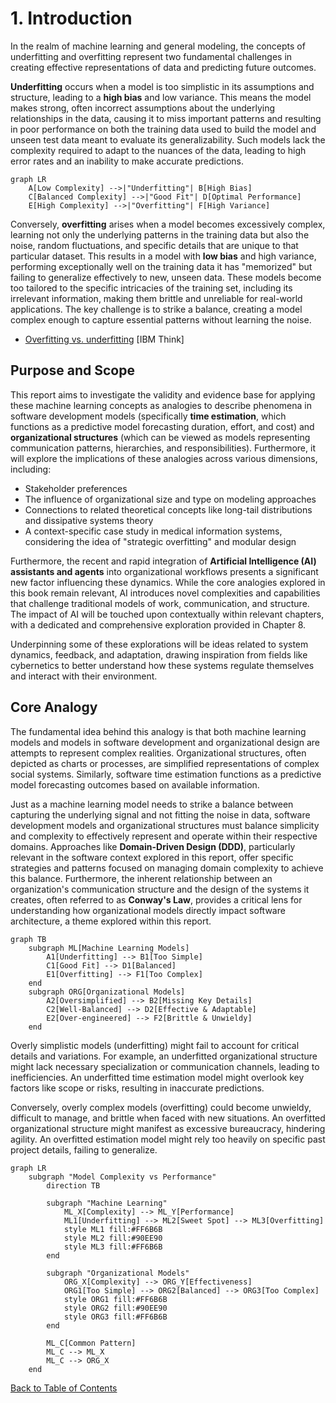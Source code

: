 # 1. Introduction

In the realm of machine learning and general modeling, the concepts of underfitting and overfitting represent two fundamental challenges in creating effective representations of data and predicting future outcomes.

**Underfitting** occurs when a model is too simplistic in its assumptions and structure, leading to a **high bias** and low variance. This means the model makes strong, often incorrect assumptions about the underlying relationships in the data, causing it to miss important patterns and resulting in poor performance on both the training data used to build the model and unseen test data meant to evaluate its generalizability. Such models lack the complexity required to adapt to the nuances of the data, leading to high error rates and an inability to make accurate predictions.

```mermaid
graph LR
    A[Low Complexity] -->|"Underfitting"| B[High Bias]
    C[Balanced Complexity] -->|"Good Fit"| D[Optimal Performance]
    E[High Complexity] -->|"Overfitting"| F[High Variance]
```

Conversely, **overfitting** arises when a model becomes excessively complex, learning not only the underlying patterns in the training data but also the noise, random fluctuations, and specific details that are unique to that particular dataset. This results in a model with **low bias** and high variance, performing exceptionally well on the training data it has \"memorized\" but failing to generalize effectively to new, unseen data. These models become too tailored to the specific intricacies of the training set, including its irrelevant information, making them brittle and unreliable for real-world applications. The key challenge is to strike a balance, creating a model complex enough to capture essential patterns without learning the noise.

- [Overfitting vs. underfitting](https://www.ibm.com/think/topics/overfitting-vs-underfitting) [IBM Think]

## Purpose and Scope

This report aims to investigate the validity and evidence base for applying these machine learning concepts as analogies to describe phenomena
in software development models (specifically **time estimation**, which functions as a predictive model forecasting duration, effort, and cost) and **organizational structures** (which can be viewed as models representing communication patterns, hierarchies, and responsibilities). Furthermore, it will explore the implications of
these analogies across various dimensions, including:

- Stakeholder preferences
- The influence of organizational size and type on modeling approaches
- Connections to related theoretical concepts like long-tail distributions and dissipative systems theory
- A context-specific case study in medical information systems, considering the idea of "strategic overfitting" and modular design

Furthermore, the recent and rapid integration of **Artificial Intelligence (AI) assistants and agents** into organizational workflows presents a significant new factor influencing these dynamics. While the core analogies explored in this book remain relevant, AI introduces novel complexities and capabilities that challenge traditional models of work, communication, and structure. The impact of AI will be touched upon contextually within relevant chapters, with a dedicated and comprehensive exploration provided in Chapter 8.

Underpinning some of these explorations will be ideas related to system dynamics, feedback, and adaptation, drawing inspiration from fields like cybernetics to better understand how these systems regulate themselves and interact with their environment.

## Core Analogy

The fundamental idea behind this analogy is that both machine learning models and models in software development and organizational design are
attempts to represent complex realities. Organizational structures, often depicted as charts or processes, are simplified representations of complex social systems. Similarly, software time estimation functions as a predictive model forecasting outcomes based on available information.

Just as a machine learning model needs to strike a balance between capturing the underlying signal and not fitting the noise in data, software development models and organizational structures must balance simplicity and complexity to effectively
represent and operate within their respective domains. Approaches like **Domain-Driven Design (DDD)**, particularly relevant in the software context explored in this report, offer specific strategies and patterns focused on managing domain complexity to achieve this balance. Furthermore, the inherent relationship between an organization's communication structure and the design of the systems it creates, often referred to as **Conway's Law**, provides a critical lens for understanding how organizational models directly impact software architecture, a theme explored within this report.

```mermaid
graph TB
    subgraph ML[Machine Learning Models]
        A1[Underfitting] --> B1[Too Simple]
        C1[Good Fit] --> D1[Balanced]
        E1[Overfitting] --> F1[Too Complex]
    end
    subgraph ORG[Organizational Models]
        A2[Oversimplified] --> B2[Missing Key Details]
        C2[Well-Balanced] --> D2[Effective & Adaptable]
        E2[Over-engineered] --> F2[Brittle & Unwieldy]
    end
```

Overly simplistic models (underfitting) might fail to account for critical details and variations. For example, an underfitted organizational structure might lack necessary specialization or communication channels, leading to inefficiencies. An underfitted time estimation model might overlook key factors like scope or risks, resulting in inaccurate predictions.

Conversely, overly complex models (overfitting) could become unwieldy, difficult to manage, and brittle when faced with new situations. An overfitted organizational structure might manifest as excessive bureaucracy, hindering agility. An overfitted estimation model might rely too heavily on specific past project details, failing to generalize.

```mermaid
graph LR
    subgraph "Model Complexity vs Performance"
        direction TB
        
        subgraph "Machine Learning"
            ML_X[Complexity] --> ML_Y[Performance]
            ML1[Underfitting] --> ML2[Sweet Spot] --> ML3[Overfitting]
            style ML1 fill:#FF6B6B
            style ML2 fill:#90EE90
            style ML3 fill:#FF6B6B
        end
        
        subgraph "Organizational Models"
            ORG_X[Complexity] --> ORG_Y[Effectiveness]
            ORG1[Too Simple] --> ORG2[Balanced] --> ORG3[Too Complex]
            style ORG1 fill:#FF6B6B
            style ORG2 fill:#90EE90
            style ORG3 fill:#FF6B6B
        end
        
        ML_C[Common Pattern]
        ML_C --> ML_X
        ML_C --> ORG_X
    end
```

[Back to Table of Contents](../README.md) 
